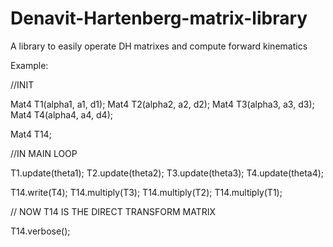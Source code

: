 # Denavit-Hartenberg-matrix-library
A library to easily operate DH matrixes and compute forward kinematics

Example:

//INIT

Mat4 T1(alpha1, a1, d1);
Mat4 T2(alpha2, a2, d2);
Mat4 T3(alpha3, a3, d3);
Mat4 T4(alpha4, a4, d4);

Mat4 T14;

//IN MAIN LOOP

T1.update(theta1);
T2.update(theta2);
T3.update(theta3);
T4.update(theta4);

T14.write(T4);
T14.multiply(T3);
T14.multiply(T2);
T14.multiply(T1);

// NOW T14 IS THE DIRECT TRANSFORM MATRIX

T14.verbose();
